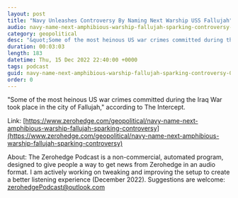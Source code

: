 ```yaml
---
layout: post
title: "Navy Unleashes Controversy By Naming Next Warship USS Fallujah"
audio: navy-name-next-amphibious-warship-fallujah-sparking-controversy-0
category: geopolitical
desc: "&quot;Some of the most heinous US war crimes committed during the Iraq War took place in the city of Fallujah,&quot; according to The Intercept."
duration: 00:03:03
length: 183
datetime: Thu, 15 Dec 2022 22:40:00 +0000
tags: podcast
guid: navy-name-next-amphibious-warship-fallujah-sparking-controversy-0
order: 0
---
```

&quot;Some of the most heinous US war crimes committed during the Iraq War took place in the city of Fallujah,&quot; according to The Intercept.

Link: [https://www.zerohedge.com/geopolitical/navy-name-next-amphibious-warship-fallujah-sparking-controversy](https://www.zerohedge.com/geopolitical/navy-name-next-amphibious-warship-fallujah-sparking-controversy)

About: The Zerohedge Podcast is a non-commercial, automated program, designed to give people a way to get news from Zerohedge in an audio format.  I am actively working on tweaking and improving the setup to create a better listening experience (December 2022).  Suggestions are welcome: [zerohedgePodcast@outlook.com](mailto:zerohedgePodcast@outlook.com)